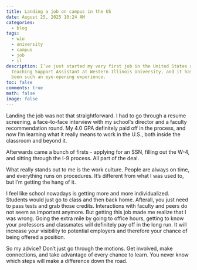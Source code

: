 ```yaml
---
title: Landing a job on campus in the US
date: August 25, 2025 10:24 AM
categories:
  - blog
tags:
  - wiu
  - university
  - campus
  - job
  - il
description: I’ve just started my very first job in the United States as a
  Teaching Support Assistant at Western Illinois University, and it has already
  been such an eye-opening experience.
toc: false
comments: true
math: false
image: false
---
```

Landing the job was not that straightforward. I had to go through a resume screening, a face-to-face interview with my school's director and a faculty recommendation round. My 4.0 GPA definitely paid off in the process, and now I’m learning what it really means to work in the U.S., both inside the classroom and beyond it.

Afterwards came a bunch of firsts - applying for an SSN, filling out the W-4, and sitting through the I-9 process. All part of the deal.

What really stands out to me is the work culture. People are always on time, and everything runs on procedures. It’s different from what I was used to, but I’m getting the hang of it.

I feel like school nowadays is getting more and more individualized. Students would just go to class and then back home. Afterall, you just need to pass tests and grab those credits. Interactions with faculty and peers do not seem as important anymore. But getting this job made me realize that I was wrong. Going the extra mile by going to office hours, getting to know your professors and classmates will definitely pay off in the long run. It will increase your visibility to potential employers and therefore your chance of being offered a position.

So my advice? Don’t just go through the motions. Get involved, make connections, and take advantage of every chance to learn. You never know which steps will make a difference down the road.

